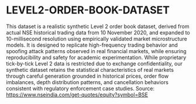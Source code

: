 # LEVEL2-ORDER-BOOK-DATASET
This dataset is a realistic synthetic Level 2 order book dataset, derived from actual NSE historical trading data from 10 November 2020, and expanded to 10-millisecond resolution using empirically validated market microstructure models. It is designed to replicate high-frequency trading behavior and spoofing attack patterns observed in real financial markets, while ensuring reproducibility and safety for academic experimentation.
While proprietary tick-by-tick Level 2 data is restricted due to exchange confidentiality, our synthetic dataset retains the statistical characteristics of real markets through careful generation grounded in historical prices, order flow imbalances, depth distribution patterns, and cancellation behaviors consistent with regulatory enforcement case studies.
Source: https://www.nseindia.com/get-quotes/equity?symbol=BSE


